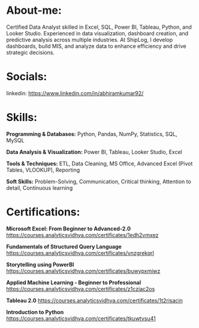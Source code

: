 # About-me:
Certified Data Analyst skilled in Excel, SQL, Power BI, Tableau, Python, and Looker Studio. Experienced in data visualization, dashboard creation, and predictive analysis across multiple industries. At ShipLog, I develop dashboards, build MIS, and analyze data to enhance efficiency and drive strategic decisions.

# Socials:
linkedin: https://www.linkedin.com/in/abhiramkumar92/

# Skills:
**Programming & Databases:** Python, Pandas, NumPy, Statistics, SQL, MySQL

**Data Analysis & Visualization:** Power BI, Tableau, Looker Studio, Excel

**Tools & Techniques:** ETL, Data Cleaning, MS Office, Advanced Excel (Pivot Tables, VLOOKUP), Reporting

**Soft Skills:** Problem-Solving, Communication, Critical thinking, Attention to detail, Continuous learning

# Certifications:
**Microsoft Excel: From Beginner to Advanced-2.0** https://courses.analyticsvidhya.com/certificates/1edh2vmxez

**Fundamentals of Structured Query Language** https://courses.analyticsvidhya.com/certificates/vnzgrekqrl

**Storytelling using PowerBI** https://courses.analyticsvidhya.com/certificates/buwypxmiwz

**Applied Machine Learning - Beginner to Professional** https://courses.analyticsvidhya.com/certificates/z1cziac2os

**Tableau 2.0** https://courses.analyticsvidhya.com/certificates/1t2risacin

**Introduction to Python** https://courses.analyticsvidhya.com/certificates/tkuwtysu41



